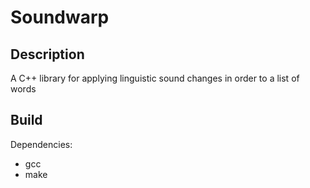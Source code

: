 # Soundwarp

## Description

A C++ library for applying linguistic sound changes in order to a list of words

## Build

Dependencies:

- gcc
- make

